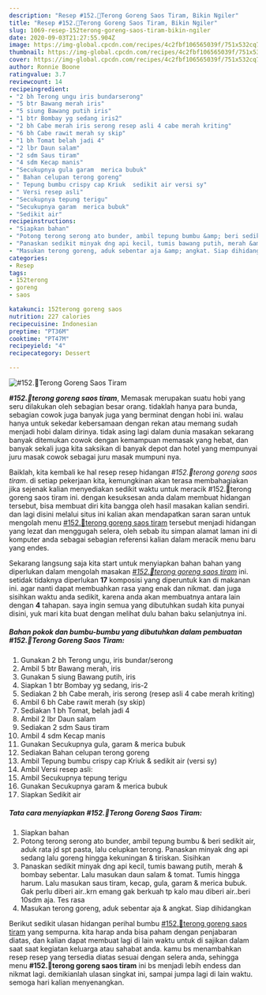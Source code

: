 ```yaml
---
description: "Resep #152.🍆Terong Goreng Saos Tiram, Bikin Ngiler"
title: "Resep #152.🍆Terong Goreng Saos Tiram, Bikin Ngiler"
slug: 1069-resep-152terong-goreng-saos-tiram-bikin-ngiler
date: 2020-09-03T21:27:55.904Z
image: https://img-global.cpcdn.com/recipes/4c2fbf106565039f/751x532cq70/152🍆terong-goreng-saos-tiram-foto-resep-utama.jpg
thumbnail: https://img-global.cpcdn.com/recipes/4c2fbf106565039f/751x532cq70/152🍆terong-goreng-saos-tiram-foto-resep-utama.jpg
cover: https://img-global.cpcdn.com/recipes/4c2fbf106565039f/751x532cq70/152🍆terong-goreng-saos-tiram-foto-resep-utama.jpg
author: Ronnie Boone
ratingvalue: 3.7
reviewcount: 14
recipeingredient:
- "2 bh Terong ungu iris bundarserong"
- "5 btr Bawang merah iris"
- "5 siung Bawang putih iris"
- "1 btr Bombay yg sedang iris2"
- "2 bh Cabe merah iris serong resep asli 4 cabe merah kriting"
- "6 bh Cabe rawit merah sy skip"
- "1 bh Tomat belah jadi 4"
- "2 lbr Daun salam"
- "2 sdm Saus tiram"
- "4 sdm Kecap manis"
- "Secukupnya gula garam  merica bubuk"
- " Bahan celupan terong goreng"
- " Tepung bumbu crispy cap Kriuk  sedikit air versi sy"
- " Versi resep asli"
- "Secukupnya tepung terigu"
- "Secukupnya garam  merica bubuk"
- "Sedikit air"
recipeinstructions:
- "Siapkan bahan"
- "Potong terong serong ato bunder, ambil tepung bumbu &amp; beri sedikit air, aduk rata jd spt pasta, lalu celupkan terong. Panaskan minyak dng api sedang lalu goreng hingga kekuningan &amp; tiriskan. Sisihkan"
- "Panaskan sedikit minyak dng api kecil, tumis bawang putih, merah &amp; bombay sebentar. Lalu masukan daun salam &amp; tomat. Tumis hingga harum. Lalu masukan saus tiram, kecap, gula, garam &amp; merica bubuk. Gak perlu diberi air..krn emang gak berkuah tp kalo mau diberi air..beri 10sdm aja. Tes rasa"
- "Masukan terong goreng, aduk sebentar aja &amp; angkat. Siap dihidangkan"
categories:
- Resep
tags:
- 152terong
- goreng
- saos

katakunci: 152terong goreng saos 
nutrition: 227 calories
recipecuisine: Indonesian
preptime: "PT36M"
cooktime: "PT47M"
recipeyield: "4"
recipecategory: Dessert

---
```



![#152.🍆Terong Goreng Saos Tiram](https://img-global.cpcdn.com/recipes/4c2fbf106565039f/751x532cq70/152🍆terong-goreng-saos-tiram-foto-resep-utama.jpg)

<b><i>#152.🍆terong goreng saos tiram</i></b>, Memasak merupakan suatu hobi yang seru dilakukan oleh sebagian besar orang. tidaklah hanya para bunda, sebagian cowok juga banyak juga yang berminat dengan hobi ini. walau hanya untuk sekedar kebersamaan dengan rekan atau memang sudah menjadi hobi dalam dirinya. tidak asing lagi dalam dunia masakan sekarang banyak ditemukan cowok dengan kemampuan memasak yang hebat, dan banyak sekali juga kita saksikan di banyak depot dan hotel yang mempunyai juru masak cowok sebagai juru masak mumpuni nya.

Baiklah, kita kembali ke hal resep resep hidangan <i>#152.🍆terong goreng saos tiram</i>. di setiap pekerjaan kita, kemungkinan akan terasa membahagiakan jika sejenak kalian menyediakan sedikit waktu untuk meracik #152.🍆terong goreng saos tiram ini. dengan kesuksesan anda dalam membuat hidangan tersebut, bisa membuat diri kita bangga oleh hasil masakan kalian sendiri. dan lagi disini melalui situs ini kalian akan mendapatkan saran saran untuk mengolah menu <u>#152.🍆terong goreng saos tiram</u> tersebut menjadi hidangan yang lezat dan menggugah selera, oleh sebab itu simpan alamat laman ini di komputer anda sebagai sebagian referensi kalian dalam meracik menu baru yang endes.




Sekarang langsung saja kita start untuk menyiapkan bahan bahan yang diperlukan dalam mengolah masakan <u><i>#152.🍆terong goreng saos tiram</i></u> ini. setidak tidaknya diperlukan <b>17</b> komposisi yang diperuntuk kan di makanan ini. agar nanti dapat membuahkan rasa yang enak dan nikmat. dan juga sisihkan waktu anda sedikit, karena anda akan membuatnya antara lain dengan <b>4</b> tahapan. saya ingin semua yang dibutuhkan sudah kita punyai disini, yuk mari kita buat dengan melihat dulu bahan baku selanjutnya ini.

<!--inarticleads1-->

##### Bahan pokok dan bumbu-bumbu yang dibutuhkan dalam pembuatan #152.🍆Terong Goreng Saos Tiram:

1. Gunakan 2 bh Terong ungu, iris bundar/serong
1. Ambil 5 btr Bawang merah, iris
1. Gunakan 5 siung Bawang putih, iris
1. Siapkan 1 btr Bombay yg sedang, iris-2
1. Sediakan 2 bh Cabe merah, iris serong (resep asli 4 cabe merah kriting)
1. Ambil 6 bh Cabe rawit merah (sy skip)
1. Sediakan 1 bh Tomat, belah jadi 4
1. Ambil 2 lbr Daun salam
1. Sediakan 2 sdm Saus tiram
1. Ambil 4 sdm Kecap manis
1. Gunakan Secukupnya gula, garam &amp; merica bubuk
1. Sediakan  Bahan celupan terong goreng
1. Ambil  Tepung bumbu crispy cap Kriuk &amp; sedikit air (versi sy)
1. Ambil  Versi resep asli:
1. Ambil Secukupnya tepung terigu
1. Gunakan Secukupnya garam &amp; merica bubuk
1. Siapkan Sedikit air




<!--inarticleads2-->

##### Tata cara menyiapkan #152.🍆Terong Goreng Saos Tiram:

1. Siapkan bahan
1. Potong terong serong ato bunder, ambil tepung bumbu &amp; beri sedikit air, aduk rata jd spt pasta, lalu celupkan terong. Panaskan minyak dng api sedang lalu goreng hingga kekuningan &amp; tiriskan. Sisihkan
1. Panaskan sedikit minyak dng api kecil, tumis bawang putih, merah &amp; bombay sebentar. Lalu masukan daun salam &amp; tomat. Tumis hingga harum. Lalu masukan saus tiram, kecap, gula, garam &amp; merica bubuk. Gak perlu diberi air..krn emang gak berkuah tp kalo mau diberi air..beri 10sdm aja. Tes rasa
1. Masukan terong goreng, aduk sebentar aja &amp; angkat. Siap dihidangkan




Berikut sedikit ulasan hidangan perihal bumbu <u>#152.🍆terong goreng saos tiram</u> yang sempurna. kita harap anda bisa paham dengan penjabaran diatas, dan kalian dapat membuat lagi di lain waktu untuk di sajikan dalam saat saat kegiatan keluarga atau sahabat anda. kamu bs menambahkan resep resep yang tersedia diatas sesuai dengan selera anda, sehingga menu <b>#152.🍆terong goreng saos tiram</b> ini bs menjadi lebih endess dan nikmat lagi. demikianlah ulasan singkat ini, sampai jumpa lagi di lain waktu. semoga hari kalian menyenangkan.
